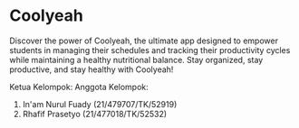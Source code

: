 # Coolyeah
Discover the power of Coolyeah, the ultimate app designed to empower students in managing their schedules and tracking their productivity cycles while maintaining a healthy nutritional balance. Stay organized, stay productive, and stay healthy with Coolyeah!

Ketua Kelompok:
Anggota Kelompok:
1.  In'am Nurul Fuady (21/479707/TK/52919)
2.  Rhafif Prasetyo   (21/477018/TK/52532)